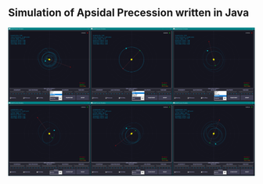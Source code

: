 ## Simulation of Apsidal Precession written in Java
![](https://github.com/KMORaza/Simulation-of-Apsidal-Precession/blob/main/screenshot.png)
